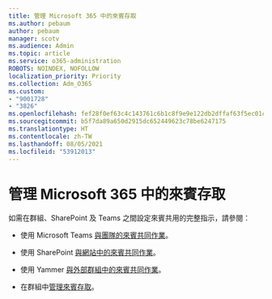 ```yaml
---
title: 管理 Microsoft 365 中的來賓存取
ms.author: pebaum
author: pebaum
manager: scotv
ms.audience: Admin
ms.topic: article
ms.service: o365-administration
ROBOTS: NOINDEX, NOFOLLOW
localization_priority: Priority
ms.collection: Adm_O365
ms.custom:
- "9001728"
- "3826"
ms.openlocfilehash: fef28f0ef63c4c143761c6b1c8f9e9e122db2dffaf63f5ec01c914f89c9a7592
ms.sourcegitcommit: b5f7da89a650d2915dc652449623c78be6247175
ms.translationtype: HT
ms.contentlocale: zh-TW
ms.lasthandoff: 08/05/2021
ms.locfileid: "53912013"
---
```

# <a name="manage-guest-access-in-microsoft-365"></a>管理 Microsoft 365 中的來賓存取

如需在群組、SharePoint 及 Teams 之間設定來賓共用的完整指示，請參閱： 

- 使用 Microsoft Teams [與團隊的來賓共同作業](https://docs.microsoft.com/microsoft-365/solutions/collaborate-as-team?view=o365-worldwide)。 

- 使用 SharePoint [與網站中的來賓共同作業](https://docs.microsoft.com/microsoft-365/solutions/collaborate-in-site?view=o365-worldwide)。 

- 使用 Yammer [與外部群組中的來賓共同作業](https://docs.microsoft.com/yammer/work-with-external-users/create-and-manage-external-groups?redirectSourcePath=%252farticle%252f9ccd15ce-0efc-4dc1-81bc-4a424ab6f92a.aspx)。 

- 在群組中[管理來賓存取](https://docs.microsoft.com/microsoft-365/admin/create-groups/manage-guest-access-in-groups?view=o365-worldwide)。
